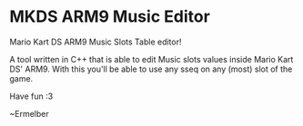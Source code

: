 MKDS ARM9 Music Editor
======================

Mario Kart DS ARM9 Music Slots Table editor!

A tool written in C++ that is able to edit Music slots values inside Mario Kart DS' ARM9. With this you'll be able to use any sseq on any (most) slot of the game.

Have fun :3


~Ermelber 
